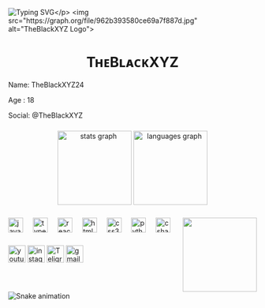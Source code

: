 ![Typing SVG](https://readme-typing-svg.herokuapp.com/?lines=𝗧𝗛𝗜𝗦+𝗜𝗦+𝙏𝙝𝙚𝘽𝙡𝙖𝙘𝙠𝙓𝙔𝙕!;𝗖𝗕𝗥𝗘𝗔𝗧𝗘𝗗+𝗕𝗬+𝙏𝙝𝙚𝘽𝙡𝙖𝙘𝙠𝙓𝙔𝙕!)</p>
<img src="https://graph.org/file/962b393580ce69a7f887d.jpg" alt="TheBlackXYZ Logo">
</p>
<p align="center">

<h1 align="center">
  <b>TʜᴇBʟᴀᴄᴋXYZ </b>
</h1>



Name: TheBlackXYZ24 

Age : 18

Social: @TheBlackXYZ


       

###
<div align="center">
  <img src="https://github-readme-stats.vercel.app/api?username=maurodesouza&hide_title=false&hide_rank=false&show_icons=true&include_all_commits=true&count_private=true&disable_animations=false&theme=dracula&locale=en&hide_border=false" height="150" alt="stats graph"  />
  <img src="https://github-readme-stats.vercel.app/api/top-langs?username=maurodesouza&locale=en&hide_title=false&layout=compact&card_width=320&langs_count=5&theme=dracula&hide_border=false" height="150" alt="languages graph"  />
</div>

###

<img align="right" height="150" src="https://i.imgflip.com/65efzo.gif"  />

###

<div align="left">
  <img src="https://cdn.jsdelivr.net/gh/devicons/devicon/icons/javascript/javascript-original.svg" height="30" alt="javascript logo"  />
  <img width="12" />
  <img src="https://cdn.jsdelivr.net/gh/devicons/devicon/icons/typescript/typescript-original.svg" height="30" alt="typescript logo"  />
  <img width="12" />
  <img src="https://cdn.jsdelivr.net/gh/devicons/devicon/icons/react/react-original.svg" height="30" alt="react logo"  />
  <img width="12" />
  <img src="https://cdn.jsdelivr.net/gh/devicons/devicon/icons/html5/html5-original.svg" height="30" alt="html5 logo"  />
  <img width="12" />
  <img src="https://cdn.jsdelivr.net/gh/devicons/devicon/icons/css3/css3-original.svg" height="30" alt="css3 logo"  />
  <img width="12" />
  <img src="https://cdn.jsdelivr.net/gh/devicons/devicon/icons/python/python-original.svg" height="30" alt="python logo"  />
  <img width="12" />
  <img src="https://cdn.jsdelivr.net/gh/devicons/devicon/icons/csharp/csharp-original.svg" height="30" alt="csharp logo"  />
</div>

###

<div align="left">
  <img src="https://img.shields.io/static/v1?message=Youtube&logo=youtube&label=&color=FF0000&logoColor=white&labelColor=&style=for-the-badge" height="35" alt="youtube logo"  />
  <img src="https://img.shields.io/static/v1?message=Instagram&logo=instagram&label=&color=E4405F&logoColor=white&labelColor=&style=for-the-badge" height="35" alt="instagram logo" https://www.instagram.com/the_black_xyz?igsh=ODA1NTc5OTg5Nw==  />
  <img src="https://img.shields.io/static/v1?message=Teligram &logo=Teligram &label=&color=D14836&logoColor=white&labelColor=&style=for-the-badge" height="35" alt="Teligram logo"  />
  <img src="https://img.shields.io/static/v1?message=Gmail&logo=gmail&label=&color=D14836&logoColor=white&labelColor=&style=for-the-badge" height="35" alt="gmail logo"  />
 
</div>

###

<br clear="both">

<img src="https://raw.githubusercontent.com/maurodesouza/maurodesouza/output/snake.svg" alt="Snake animation" />

###
